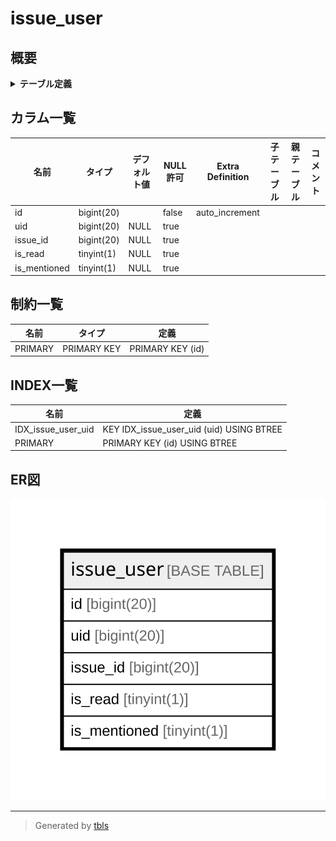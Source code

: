 # issue_user

## 概要

<details>
<summary><strong>テーブル定義</strong></summary>

```sql
CREATE TABLE `issue_user` (
  `id` bigint(20) NOT NULL AUTO_INCREMENT,
  `uid` bigint(20) DEFAULT NULL,
  `issue_id` bigint(20) DEFAULT NULL,
  `is_read` tinyint(1) DEFAULT NULL,
  `is_mentioned` tinyint(1) DEFAULT NULL,
  PRIMARY KEY (`id`),
  KEY `IDX_issue_user_uid` (`uid`)
) ENGINE=InnoDB DEFAULT CHARSET=utf8mb4 ROW_FORMAT=DYNAMIC
```

</details>

## カラム一覧

| 名前           | タイプ        | デフォルト値       | NULL許可   | Extra Definition | 子テーブル      | 親テーブル      | コメント     |
| ------------ | ---------- | ------------ | -------- | ---------------- | ---------- | ---------- | -------- |
| id           | bigint(20) |              | false    | auto_increment   |            |            |          |
| uid          | bigint(20) | NULL         | true     |                  |            |            |          |
| issue_id     | bigint(20) | NULL         | true     |                  |            |            |          |
| is_read      | tinyint(1) | NULL         | true     |                  |            |            |          |
| is_mentioned | tinyint(1) | NULL         | true     |                  |            |            |          |

## 制約一覧

| 名前      | タイプ         | 定義               |
| ------- | ----------- | ---------------- |
| PRIMARY | PRIMARY KEY | PRIMARY KEY (id) |

## INDEX一覧

| 名前                 | 定義                                       |
| ------------------ | ---------------------------------------- |
| IDX_issue_user_uid | KEY IDX_issue_user_uid (uid) USING BTREE |
| PRIMARY            | PRIMARY KEY (id) USING BTREE             |

## ER図

![er](issue_user.svg)

---

> Generated by [tbls](https://github.com/k1LoW/tbls)

